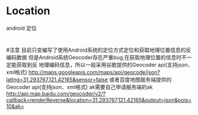 # Location
android 定位
#
#注意
目前只变编写了使用Android系统的定位方式定位和获取地理位置信息的反编码数据
但是Android系统Geocoder存在严重bug,在获取地理位置的信息时不一定能获取到反
地理编码信息，所以一般采用谷歌提供的Geocoder api(支持json、xml格式)
http://maps.googleapis.com/maps/api/geocode/json?latlng=31.293767,121.42165&sensor=false
或者百度地图服务端提供的Geocoder api(支持json、xml格式) ak需要自己申请服务端的ak
http://api.map.baidu.com/geocoder/v2/?callback=renderReverse&location=31.293767,121.42165&output=json&pois=10&ak=
     
